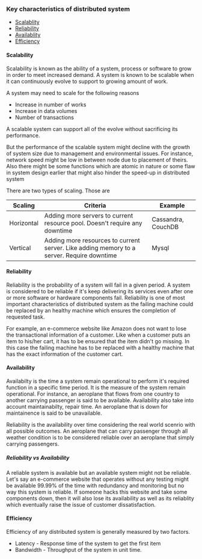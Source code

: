 ### Key characteristics of distributed system
* [Scalablity](#scalability)
* [Reliability](#reliability)
* [Availablity](#availability)
* [Efficiency](#efficiency)

#### Scalability <a name="scalability"></a>
Scalability is known as the ability of a system, process or software to grow in order to meet increased demand. A system is known to be scalable when it can continuously evolve to support to growing amount of work.

A system may need to scale for the following reasons
* Increase in number of works
* Increase in data volumes
* Number of transactions

A scalable system can support all of the evolve without sacrificing its performance.

But the performance of the scalable system might decline with the growth of system size due to management and environmental issues. For instance, network speed might be low in between node due to placement of theirs. Also there might be some functions which are atomic in nature or some flaw in system design earlier that might also hinder the speed-up in distributed system

There are two types of scaling. Those are

|Scaling|Criteria|Example|
|---------|-----------|----------|
|Horizontal| Adding more servers to current resource pool. Doesn't require any downtime | Cassandra, CouchDB
|Vertical| Adding more resources to current server. Like adding memory to a server. Require downtime | Mysql


#### Reliability <a name="reliability"></a>
Reliability is the probability of a system  will fail in a given period. A system is considered to be reliable if it's keep delivering its services even after one or more software or hardware components fail. Reliability is one of most important characteristics of distributed system as the failing machine could be replaced by an healthy machine which ensures the completion of requested task. 

For example, an e-commerce website like Amazon does not want to lose the transactional information of a customer. Like when a customer puts an item to his/her cart, it has to be ensured that the item didn't go missing. In this case the failing machine has to be replaced with a healthy machine that has the exact information of the customer cart.


#### Availability <a name="availability"></a>
Availabilty is the time a system remain operational to perform it's required function in a specific time period. It is the measure of the system remain operational. 
For instance, an aeroplane that flows from one country to another carrying passenger is said to be available. Availability also take into account maintainabilty, repair time. An aeroplane that is down for maintainence is said to be unavailable.

Reliability is the availability over time considering the real world scenrio with all possible outcomes. An aeroplane that can carry passenger through all weather condition is to be considered reliable over an aeroplane that simply carrying passengers.

##### Reliability vs Availability
A reliable system is available but an available system might not be reliable. Let's say an e-commerce website that operates without any testing might be available 99.99% of the time with redundancy and monitoring but no way this system is reliable. 
If someone hacks this website and take some components down, then it will also lose its availability as well as its reliablity which eventually raise the issue of customer dissatisfaction.

#### Efficiency <a name="efficiency"></a>
Efficiency of any distributed system is generally measured by two factors.
* Latency - Response time of the system to get the first item
* Bandwidth - Throughput of the system in unit time. 
